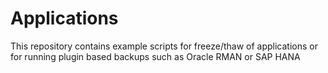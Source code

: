 # Applications
This repository contains example scripts for freeze/thaw of applications or for running plugin based backups such as Oracle RMAN or SAP HANA 
